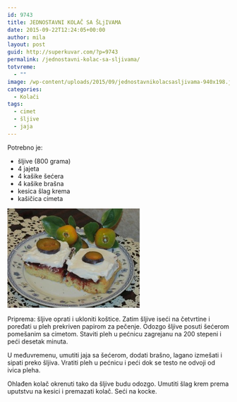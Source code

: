 ```yaml
---
id: 9743
title: JEDNOSTAVNI KOLAČ SA ŠLjIVAMA
date: 2015-09-22T12:24:05+00:00
author: mila
layout: post
guid: http://superkuvar.com/?p=9743
permalink: /jednostavni-kolac-sa-sljivama/
totvreme:
  - ""
image: /wp-content/uploads/2015/09/jednostavnikolacsasljivama-940x198.jpg
categories:
  - Kolači
tags:
  - cimet
  - šljive
  - jaja
---
```

Potrebno je:  
* šljive (800 grama)  
* 4 jajeta  
* 4 kašike šećera  
* 4 kašike brašna  
* kesica šlag krema  
* kašičica cimeta

[<img class="alignnone size-medium wp-image-9762" src="/wp-content/uploads/2015/09/jednostavnikolacsasljivama-300x225.jpg" alt="jednostavnikolacsasljivama" width="300" height="225" />](/wp-content/uploads/2015/09/jednostavnikolacsasljivama-e1443702573276.jpg)

Priprema: šljive oprati i ukloniti koštice. Zatim šljive iseći na četvrtine i poređati u pleh prekriven papirom za pečenje. Odozgo šljive posuti šećerom pomešanim sa cimetom. Staviti pleh u pećnicu zagrejanu na 200 stepeni i peći desetak minuta.

U međuvremenu, umutiti jaja sa šećerom, dodati brašno, lagano izmešati i sipati preko šljiva. Vratiti pleh u pećnicu i peći dok se testo ne odvoji od ivica pleha.

Ohlađen kolač okrenuti tako da šljive budu odozgo. Umutiti šlag krem prema uputstvu na kesici i premazati kolač. Seći na kocke.